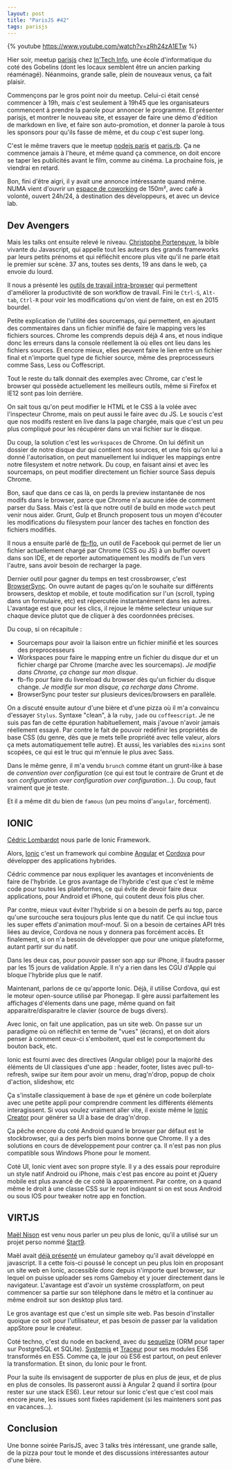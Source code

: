 ```yaml
---
layout: post
title: "ParisJS #42"
tags: parisjs
---
```


{% youtube https://www.youtube.com/watch?v=zRh24zA1ETw %}

Hier soir, meetup [parisjs][] chez [In'Tech Info][intech], une école d'informatique
du coté des Gobelins (dont les locaux semblent être un ancien parking
réaménagé).  Néanmoins, grande salle, plein de nouveaux venus, ça fait plaisir.

Commençons par le gros point noir du meetup. Celui-ci était censé commencer
à 19h, mais c'est seulement à 19h45 que les organisateurs commencent à prendre
la parole pour annoncer le programme. Et présenter parisjs, et montrer le
nouveau site, et essayer de faire une démo d'édition de markdown en live, et
faire son auto-promotion, et donner la parole à tous les sponsors pour qu'ils
fasse de même, et du coup c'est super long.

C'est le même travers que le meetup [nodejs paris][] et [paris.rb][]. Ça ne
commence jamais à l'heure, et même quand ça commence, on doit encore se taper
les publicités avant le film, comme au cinéma. La prochaine fois, je viendrai
en retard.

Bon, fini d'être aigri, il y avait une annonce intéressante quand même. NUMA
vient d'ouvrir un [espace de coworking][numa] de 150m², avec café à volonté,
ouvert 24h/24, à destination des développeurs, et avec un device lab.

[parisjs]: http://parisjs.org/
[intech]: http://www.intechinfo.fr/
[nodejs paris]: http://www.meetup.com/Nodejs-Paris/
[paris.rb]: http://www.meetup.com/parisrb/
[numa]: http://cowork.numa.paris/

## Dev Avengers

Mais les talks ont ensuite relevé le niveau. [Christophe
Porteneuve][@porteneuve], la bible vivante du Javascript, qui appelle tout les
auteurs des grands frameworks par leurs petits prénoms et qui réfléchit encore
plus vite qu'il ne parle était le premier sur scène. 37 ans, toutes ses dents,
19 ans dans le web, ça envoie du lourd.

Il nous a présenté les [outils de travail intra-browser][devavengers] qui permettent
d'améliorer la productivité de son workflow de travail. Fini le `Ctrl-S`,
`Alt-tab`, `Ctrl-R` pour voir les modifications qu'on vient de faire, on est en
2015 bourdel.

Petite explication de l'utilité des sourcemaps, qui permettent, en ajoutant des
commentaires dans un fichier minifié de faire le mapping vers les fichiers
sources. Chrome les comprends depuis déjà 4 ans, et nous indique donc les
erreurs dans la console réellement là où elles ont lieu dans les fichiers
sources. Et encore mieux, elles peuvent faire le lien entre un fichier final et
n'importe quel type de fichier source, même des preprocesseurs comme Sass, Less
ou Coffescript.

Tout le reste du talk donnait des exemples avec Chrome, car c'est le browser
qui possède actuellement les meilleurs outils, même si Firefox et IE12 sont pas
loin derrière.

On sait tous qu'on peut modifier le HTML et le CSS à la volée avec l'inspecteur
Chrome, mais on peut aussi le faire avec du JS. Le soucis c'est que nos modifs
restent en live dans la page chargée, mais que c'est un peu plus compliqué pour
les récupérer dans un vrai fichier sur le disque.

Du coup, la solution c'est les `workspaces` de Chrome. On lui définit un
dossier de notre disque dur qui contient nos sources, et une fois qu'on lui
a donné l'autorisation, on peut manuellement lui indiquer les mappings entre
notre filesystem et notre network. Du coup, en faisant ainsi et avec les
sourcemaps, on peut modifier directement un fichier source Sass depuis Chrome.

Bon, sauf que dans ce cas là, on perds la preview instantanée de nos modifs
dans le browser, parce que Chrome n'a aucune idée de comment parser du Sass.
Mais c'est là que notre outil de build en mode `watch` peut venir nous aider.
Grunt, Gulp et Brunch proposent tous un moyen d'écouter les modifications du
filesystem pour lancer des taches en fonction des fichiers modifiés.

Il nous a ensuite parlé de [fb-flo][], un outil de Facebook qui permet de lier
un fichier actuellement chargé par Chrome (CSS ou JS) à un buffer ouvert dans
son IDE, et de reporter automatiquement les modifs de l'un vers l'autre, sans
avoir besoin de recharger la page.

Dernier outil pour gagner du temps en test crossbrowser, c'est [BrowserSync][].
On ouvre autant de pages qu'on le souhaite sur différents browsers, desktop et
mobile, et toute modification sur l'un (scroll, typing dans un formulaire, etc)
est répercutée instantanément dans les autres. L'avantage est que pour les
clics, il rejoue le même selecteur unique sur chaque device plutot que de
cliquer à des coordonnées précises.

Du coup, si on récapitule :

- Sourcemaps pour avoir la liaison entre un fichier minifié et les sources des
  preprocesseurs
- Workspaces pour faire le mapping entre un fichier du disque dur et un fichier
  chargé par Chrome (marche avec les sourcemaps). _Je modifie dans Chrome, ça
  change sur mon disque_.
- fb-flo pour faire du livereload du browser dès qu'un fichier du disque
  change. _Je modifie sur mon disque, ça recharge dans Chrome_.
- BrowserSync pour tester sur plusieurs devices/browsers en parallèle.

On a discuté ensuite autour d'une bière et d'une pizza où il m'a convaincu
d'essayer `Stylus`. Syntaxe "clean", à la `ruby`, `jade` ou `coffeescript`. Je
ne suis pas fan de cette épuration habituellement, mais j'avoue n'avoir jamais
réellement essayé. Par contre le fait de pouvoir redéfinir les propriétés de
base CSS (du genre, dès que je mets telle propriété avec telle valeur, alors ça
mets automatiquement telle autre). Et aussi, les variables des `mixins` sont
scopées, ce qui est le truc qui m'ennuie le plus avec Sass.

Dans le même genre, il m'a vendu `brunch` comme étant un grunt-like à base de
_convention over configuration_ (ce qui est tout le contraire de Grunt et de
son _configuration over configuration over configuration_...). Du coup, faut
vraiment que je teste.

Et il a même dit du bien de `famous` (un peu moins d'`angular`, forcément).

## IONIC

[Cédric Lombardot](https://twitter.com/cedriclombardot) nous parle de Ionic
Framework.

Alors, [Ionic](http://ionicframework.com/) c'est un framework qui combine
[Angular](https://angularjs.org/) et [Cordova](http://cordova.apache.org/) pour
développer des applications hybrides. 

Cédric commence par nous expliquer les avantages et inconvénients de faire de
l'hybride. Le gros avantage de l'hybride c'est que c'est le même code pour
toutes les plateformes, ce qui évite de devoir faire deux applications, pour
Android et iPhone, qui coutent deux fois plus cher.

Par contre, mieux vaut éviter l'hybride si on a besoin de perfs au top, parce
qu'une surcouche sera toujours plus lente que du natif. Ce qui inclue tous les
super effets d'animation mouf-mouf. Si on a besoin de certaines API très liées
au device, Cordova ne nous y donnera pas forcément accès. Et finalement, si on
n'a besoin de développer que pour une unique plateforme, autant partir sur du
natif.

Dans les deux cas, pour pouvoir passer son app sur iPhone, il faudra passer par
les 15 jours de validation Apple. Il n'y a rien dans les CGU d'Apple qui bloque
l'hybride plus que le natif.

Maintenant, parlons de ce qu'apporte Ionic. Déjà, il utilise Cordova, qui est
le moteur open-source utilisé par Phonegap. Il gère aussi parfaitement les
affichages d'élements dans une page, même quand on fait apparaitre/disparaitre
le clavier (source de bugs divers).

Avec Ionic, on fait une application, pas un site web. On passe sur un paradigme
où on réfléchit en terme de "vues" (écrans), et on doit alors penser à comment
ceux-ci s'emboitent, quel est le comportement du bouton back, etc.

Ionic est fourni avec des directives (Angular oblige) pour la majorité des
éléments de UI classiques d'une app : header, footer, listes avec
pull-to-refresh, swipe sur item pour avoir un menu, drag'n'drop, popup de choix
d'action, slideshow, etc

Ça s'installe classiquement à base de `npm` et génère un code boilerplate avec
une petite appli pour comprendre comment les différents éléments interagissent.
Si vous voulez vraiment aller vite, il existe même le [Ionic
Creator](http://ionicframework.com/creator/) pour générer sa UI à base de
drag'n'drop.

Ça pêche encore du coté Android quand le browser par défaut est le stockbrowser,
qui a des perfs bien moins bonne que Chrome. Il y a des solutions en cours de
développement pour contrer ça. Il n'est pas non plus compatible sous Windows
Phone pour le moment.

Coté UI, Ionic vient avec son propre style. Il y a des essais pour reproduire
un style natif Android ou iPhone, mais c'est pas encore au point et jQuery
mobile est plus avancé de ce coté là apparemment. Par contre, on a quand même
le droit à une classe CSS sur le root indiquant si on est sous Android ou sous
IOS pour tweaker notre app en fonction.

## VIRTJS

[Maël Nison](https://github.com/arcanis) est venu nous parler un peu plus de
Ionic, qu'il a utilisé sur un projet perso nommé [Start9](http://m.start9.io/).

Maël avait [déjà
présenté](http://arcanis.github.io/presentation.parisjs-20140625/#/step-1) un
émulateur gameboy qu'il avait développé en javascript. Il a cette fois-ci
poussé le concept un peu plus loin en proposant un site web en Ionic,
accessible donc depuis n'importe quel browser, sur lequel on puisse uploader
ses roms Gameboy et y jouer directement dans le navigateur.  L'avantage est
d'avoir un système crossplatform, on peut commencer sa partie sur son téléphone
dans le métro et la continuer au même endroit sur son desktop plus tard.

Le gros avantage est que c'est un simple site web. Pas besoin d'installer
quoique ce soit pour l'utilisateur, et pas besoin de passer par la validation
appStore pour le créateur.

Coté techno, c'est du node en backend, avec du
[sequelize](http://sequelizejs.com/) (ORM pour taper sur PostgreSQL et SQLite).
[Systemjs](https://github.com/systemjs/systemjs) et
[Traceur](https://github.com/google/traceur-compiler) pour ses modules ES6
transformés en ES5. Comme ça, le jour où ES6 est partout, on peut enlever la
transformation. Et sinon, du Ionic pour le front.

Pour la suite ils envisagent de supporter de plus en plus de jeux, et de plus
en plus de consoles. Ils passeront aussi à Angular 2 quand il sortira (pour
rester sur une stack ES6). Leur retour sur Ionic c'est que c'est cool mais
encore jeune, les issues sont fixées rapidement (si les mainteners sont pas en
vacances...).

## Conclusion

Une bonne soirée ParisJS, avec 3 talks très intéressant, une grande salle, de
la pizza pour tout le monde et des discussions intéressantes autour d'une
bière.

[@porteneuve]: https://twitter.com/porteneuve
[devavengers]: http://bit.ly/devavengers  
[fb-flo]: https://github.com/facebook/fb-flo
[BrowserSync]: http://www.browsersync.io/
